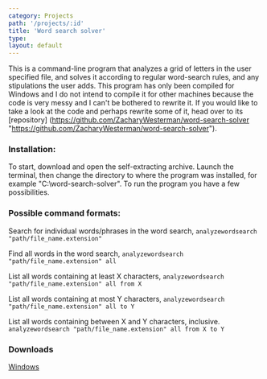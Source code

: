 ```yaml
---
category: Projects
path: '/projects/:id'
title: 'Word search solver'
type:
layout: default
---
```


This is a command-line program that analyzes a grid of letters in the user specified file, and solves it according to regular word-search rules, and any stipulations the user adds. This program has only been compiled for Windows and I do not intend to compile it for other machines because the code is very messy and I can't be bothered to rewrite it. If you would like to take a look at the code and perhaps rewrite some of it, head over to its [repository] (https://github.com/ZacharyWesterman/word-search-solver "https://github.com/ZacharyWesterman/word-search-solver").


### Installation:

To start, download and open the self-extracting archive. Launch the terminal, then change the directory to where the program was installed, for example "C:\word-search-solver\". To run the program you have a few possibilities.


### Possible command formats:

Search for individual words/phrases in the word search,
```analyzewordsearch "path/file_name.extension"```

Find all words in the word search,
```analyzewordsearch "path/file_name.extension" all```

List all words containing at least X characters,
```analyzewordsearch "path/file_name.extension" all from X```

List all words containing at most Y characters,
```analyzewordsearch "path/file_name.extension" all to Y```

List all words containing between X and Y characters, inclusive.
```analyzewordsearch "path/file_name.extension" all from X to Y```


### Downloads

[Windows](https://github.com/ZacharyWesterman/word-search-solver/raw/master/bin/Debug/installer.exe "Download windows installer")